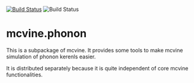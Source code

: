 [![Build Status](https://github.com/mcvine/phonon/workflows/CI/badge.svg)](https://github.com/mcvine/phonon/actions?query=workflow%3ACI)
 ![Build Status](https://codebuild.us-east-1.amazonaws.com/badges?uuid=eyJlbmNyeXB0ZWREYXRhIjoiTUtyZ3BPajBRVS9wOERpRXcrdHhBSzNpQnFaeVRBQy8ySi9PZ01oK1dWR1p2ZXczODVtVXMxY2k2dTRWdlQ4ZWo2ZmpjcEdIVEY3OHN2OU1sSXNrQk1nPSIsIml2UGFyYW1ldGVyU3BlYyI6IkZDSitFemkyRHduRG02VW8iLCJtYXRlcmlhbFNldFNlcmlhbCI6MX0%3D&branch=master)

# mcvine.phonon

This is a subpackage of mcvine. It provides some tools to make mcvine simulation of
phonon kerenls easier.

It is distributed separately because it is quite independent of core mcvine functionalities.
